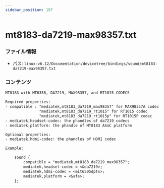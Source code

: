 ```yaml
---
sidebar_position: 197
---
```

# mt8183-da7219-max98357.txt

### ファイル情報

- パス: `linux-v6.12/Documentation/devicetree/bindings/sound/mt8183-da7219-max98357.txt`

### コンテンツ

```txt
MT8183 with MT6358, DA7219, MAX98357, and RT1015 CODECS

Required properties:
- compatible : "mediatek,mt8183_da7219_max98357" for MAX98357A codec
               "mediatek,mt8183_da7219_rt1015" for RT1015 codec
               "mediatek,mt8183_da7219_rt1015p" for RT1015P codec
- mediatek,headset-codec: the phandles of da7219 codecs
- mediatek,platform: the phandle of MT8183 ASoC platform

Optional properties:
- mediatek,hdmi-codec: the phandles of HDMI codec

Example:

	sound {
		compatible = "mediatek,mt8183_da7219_max98357";
		mediatek,headset-codec = <&da7219>;
		mediatek,hdmi-codec = <&it6505dptx>;
		mediatek,platform = <&afe>;
	};


```
